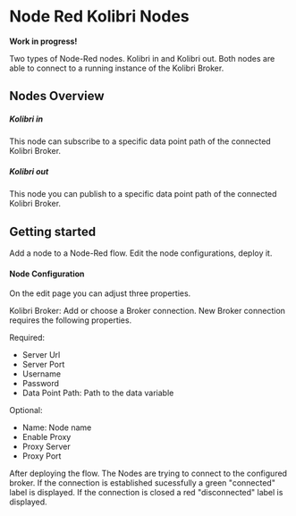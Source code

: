 # Node Red Kolibri Nodes

**Work in progress!**

Two types of Node-Red nodes. Kolibri in and Kolibri out. Both nodes are able to connect to a running instance of the Kolibri Broker.

## Nodes Overview

##### Kolibri in
This node can subscribe to a specific data point path of the connected Kolibri Broker.  

##### Kolibri out
This node you can publish to a specific data point path of the connected Kolibri Broker.

## Getting started

Add a node to a Node-Red flow. Edit the node configurations, deploy it.

#### Node Configuration

On the edit page you can adjust three properties.

Kolibri Broker: Add or choose a Broker connection. New Broker connection requires the following properties.

Required:

- Server Url
- Server Port
- Username
- Password
- Data Point Path: Path to the data variable

Optional:

- Name: Node name
- Enable Proxy
- Proxy Server
- Proxy Port

After deploying the flow. The Nodes are trying to connect to the configured broker. If the connection is established sucessfully a green "connected" label is displayed. If the connection is closed a red "disconnected" label is displayed.
